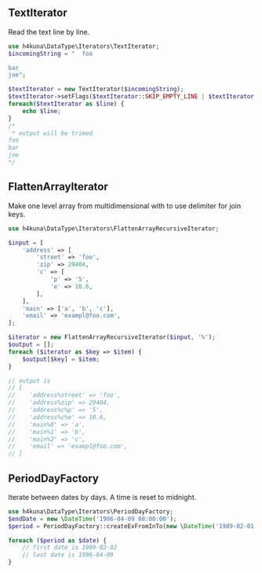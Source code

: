 TextIterator
------------

Read the text line by line.

```php
use h4kuna\DataType\Iterators\TextIterator;
$incomingString = "  foo

bar
joe";

$textIterator = new TextIterator($incomingString);
$textIterator->setFlags($textIterator::SKIP_EMPTY_LINE | $textIterator::TRIM_LINE);
foreach($textIterator as $line) {
    echo $line;
}
/*
 * output will be trimed
foo
bar
joe
*/
```

FlattenArrayIterator
-----------

Make one level array from multidimensional with to use delimiter for join keys.

```php
use h4kuna\DataType\Iterators\FlattenArrayRecursiveIterator;

$input = [
    'address' => [
        'street' => 'foo',
        'zip' => 29404,
        'c' => [
            'p' => '5',
            'e' => 10.6,
        ],
    ],
    'main' => ['a', 'b', 'c'],
    'email' => 'exampl@foo.com',
];

$iterator = new FlattenArrayRecursiveIterator($input, '%');
$output = [];
foreach ($iterator as $key => $item) {
    $output[$key] = $item;
}

// output is
// [
//    'address%street' => 'foo',
//    'address%zip' => 29404,
//    'address%c%p' => '5',
//    'address%c%e' => 10.6,
//    'main%0' => 'a',
//    'main%1' => 'b',
//    'main%2' => 'c',
//    'email' => 'exampl@foo.com',
// ]
```

PeriodDayFactory
-----------

Iterate between dates by days. A time is reset to midnight.

```php
use h4kuna\DataType\Iterators\PeriodDayFactory;
$endDate = new \DateTime('1996-04-09 08:00:00');
$period = PeriodDayFactory::createExFromInTo(new \DateTime('1989-02-01 07:00:00'), $endDate);

foreach ($period as $date) {
    // first date is 1989-02-02
    // last date is 1996-04-09
}

```

